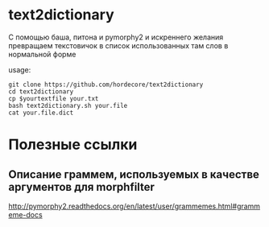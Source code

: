 # text2dictionary

С помощью баша, питона и pymorphy2 и искреннего желания превращаем текстовичок в список использованных там слов в нормальной форме

usage:

    git clone https://github.com/hordecore/text2dictionary
    cd text2dictionary
    cp $yourtextfile your.txt
    bash text2dictionary.sh your.file
    cat your.file.dict


# Полезные ссылки

## Описание граммем, используемых в качестве аргументов для morphfilter

http://pymorphy2.readthedocs.org/en/latest/user/grammemes.html#grammeme-docs
